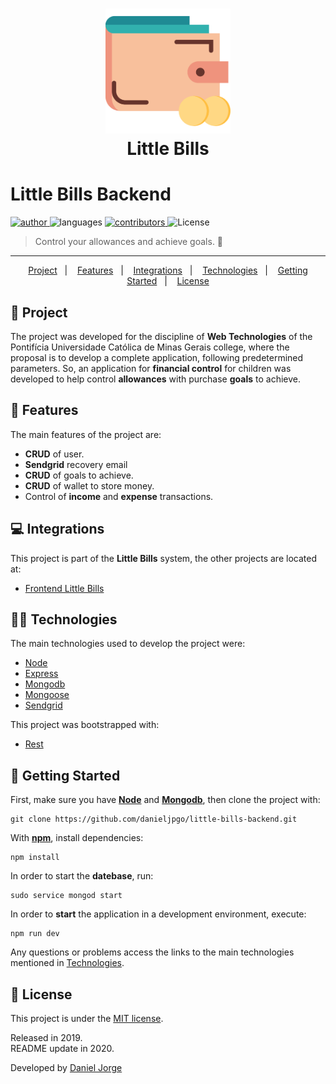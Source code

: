<h1 align="center">
   <img
      alt="wallet"
      title="wallet"
      src=".github/wallet.svg"
      width="200px" />
   <div align="center">Little Bills</div>
</h1>
 
<h1> Little Bills Backend </h1>

<p align="left">
   <a href="https://github.com/danieljpgo">
      <img
         alt="author"
         src="https://img.shields.io/badge/author-danieljpgo-EF937D?style=flat-square"
      />
   </a>
   <img
      alt="languages"
      src="https://img.shields.io/github/languages/count/danieljpgo/little-bills-backend?color=EF937D&style=flat-square"
   />
   <a href="https://github.com/danieljpgo/little-bills-backend/graphs/contributors">
      <img
         alt="contributors"
         src="https://img.shields.io/github/contributors/danieljpgo/little-bills-backend?color=EF937D&style=flat-square"/>
   </a>
  <img alt="License" src="https://img.shields.io/badge/license-MIT-EF937D?style=flat-square">
</p>

> Control your allowances and achieve goals. :money_with_wings:

----

<p align="center">
   <a href="#memo-project">Project</a>&nbsp;&nbsp;&nbsp;|&nbsp;&nbsp;&nbsp;
   <a href="#rocket-features">Features</a>&nbsp;&nbsp;&nbsp;|&nbsp;&nbsp;&nbsp;
   <a href="#computer-integrations">Integrations</a>&nbsp;&nbsp;&nbsp;|&nbsp;&nbsp;&nbsp;
   <a href="#man_technologist-technologies">Technologies</a>&nbsp;&nbsp;&nbsp;|&nbsp;&nbsp;&nbsp;
   <a href="#runner-getting-started">Getting Started</a>&nbsp;&nbsp;&nbsp;|&nbsp;&nbsp;&nbsp;
   <a href="#page_with_curl-license">License</a>
</p>

## :memo: Project
The project was developed for the discipline of **Web Technologies** of the Pontifícia Universidade Católica de Minas Gerais college, where the proposal is to develop a complete application, following predetermined parameters. So, an application for **financial control** for children was developed to help control **allowances** with purchase **goals** to achieve.

## :rocket: Features
The main features of the project are:
- **CRUD** of user.
- **Sendgrid** recovery email
- **CRUD** of goals to achieve.
- **CRUD** of wallet to store money.
- Control of **income** and **expense** transactions.

## :computer: Integrations
This project is part of the **Little Bills** system, the other projects are located at:
- [Frontend Little Bills](https://github.com/vieirasolutions/front-littlebills)

## :man_technologist: Technologies
The main technologies used to develop the project were:
- [Node](https://nodejs.org/en/)
- [Express](https://expressjs.com/)
- [Mongodb](https://www.mongodb.com/)
- [Mongoose](https://mongoosejs.com/)
- [Sendgrid](https://sendgrid.com/)

This project was bootstrapped with:
- [Rest](https://github.com/diegohaz/rest)

## :runner: Getting Started
First, make sure you have **[Node](https://nodejs.org/en/)** and **[Mongodb](https://docs.mongodb.com/manual/tutorial/)**, then clone the project with:
```
git clone https://github.com/danieljpgo/little-bills-backend.git
```

With **[npm](https://nodejs.org/en/knowledge/getting-started/npm/what-is-npm/)**, install dependencies:
```
npm install
```
In order to start the **datebase**, run:
```
sudo service mongod start
```
In order to **start** the application in a development environment, execute:
```
npm run dev
```

Any questions or problems access the links to the main technologies mentioned in <a href="#technologies">Technologies</a>.

## :page_with_curl: License
This project is under the [MIT license](https://github.com/danieljpgo/little-bills-backend/blob/master/LICENSE).
<div>Released in 2019.</div>
<div>README update in 2020.</div>

Developed by [Daniel Jorge](https://github.com/danieljpgo)

